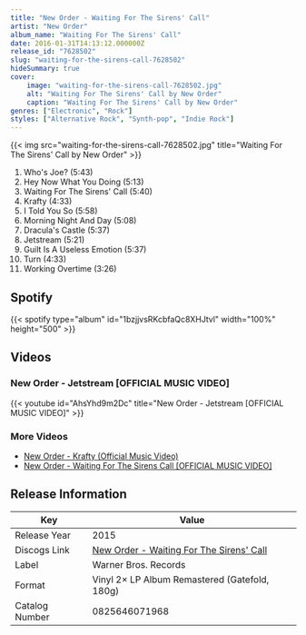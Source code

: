 ```yaml
---
title: "New Order - Waiting For The Sirens' Call"
artist: "New Order"
album_name: "Waiting For The Sirens' Call"
date: 2016-01-31T14:13:12.000000Z
release_id: "7628502"
slug: "waiting-for-the-sirens-call-7628502"
hideSummary: true
cover:
    image: "waiting-for-the-sirens-call-7628502.jpg"
    alt: "Waiting For The Sirens' Call by New Order"
    caption: "Waiting For The Sirens' Call by New Order"
genres: ["Electronic", "Rock"]
styles: ["Alternative Rock", "Synth-pop", "Indie Rock"]
---
```


{{< img src="waiting-for-the-sirens-call-7628502.jpg" title="Waiting For The Sirens' Call by New Order" >}}

<!-- section break -->

1. Who's Joe? (5:43)
2. Hey Now What You Doing (5:13)
3. Waiting For The Sirens' Call (5:40)
4. Krafty (4:33)
5. I Told You So (5:58)
6. Morning Night And Day (5:08)
7. Dracula's Castle (5:37)
8. Jetstream (5:21)
9. Guilt Is A Useless Emotion (5:37)
10. Turn (4:33)
11. Working Overtime (3:26)

<!-- section break -->


## Spotify
{{< spotify type="album" id="1bzjjvsRKcbfaQc8XHJtvl" width="100%" height="500" >}}



## Videos
### New Order - Jetstream  [OFFICIAL MUSIC VIDEO]
{{< youtube id="AhsYhd9m2Dc" title="New Order - Jetstream  [OFFICIAL MUSIC VIDEO]" >}}<br>

### More Videos

- [New Order - Krafty (Official Music Video)](https://www.youtube.com/watch?v=UPQXqUrAnSI)
- [New Order - Waiting For The Sirens Call [OFFICIAL MUSIC VIDEO]](https://www.youtube.com/watch?v=3oOB9ektig4)


## Release Information
|  Key           | Value                                                |
| ---------------| ---------------------------------------------------- |
| Release Year   | 2015                                   |
| Discogs Link   | [New Order - Waiting For The Sirens' Call](https://www.discogs.com/release/7628502-New-Order-Waiting-For-The-Sirens-Call) |
| Label          | Warner Bros. Records |
| Format         | Vinyl 2× LP Album Remastered (Gatefold, 180g) |
| Catalog Number | 0825646071968 |

